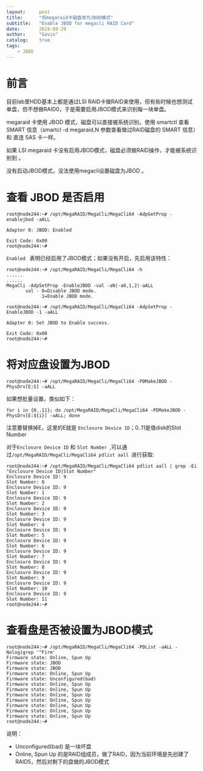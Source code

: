```yaml
---
layout:     post
title:      "将megaraid卡磁盘改为JBOD模式"
subtitle:   "Enable JBOD for megacli RAID Card"
date:       2019-09-29
author:     "Gavin"
catalog:    true
tags:
    - JBOD
---
```



# 前言

目前lab里HDD基本上都是通过LSI RAID卡做RAID来使用，但有些时候也想测试单盘，但不想做RAID0，于是需要启用JBOD模式来识别每一块单盘。

megaraid 卡使用 JBOD 模式，磁盘可以直接被系统识别，使用 smartctl 查看 SMART 信息（smartcl -d megaraid,N <device> 参数查看做过RAID磁盘的 SMART 信息）和 直连 SAS 卡一样。

如果 LSI megaraid 卡没有启用JBOD模式，磁盘必须做RAID操作，才能被系统识别到 。

没有启动JBOD模式，没法使用megacli设置磁盘为JBOD 。


# 查看 JBOD 是否启用

```
root@node244:~# /opt/MegaRAID/MegaCli/MegaCli64 -AdpGetProp -enablejbod -aALL
                                     
Adapter 0: JBOD: Enabled

Exit Code: 0x00
root@node244:~# 
```

```Enabled ``` 表明已经启用了JBOD模式；如果没有开启，先启用该特性：

```
root@node244:~# /opt/MegaRAID/MegaCli/MegaCli64 -h
......
......
MegaCli -AdpSetProp -EnableJBOD -val -aN|-a0,1,2|-aALL 
       val - 0=Disable JBOD mode. 
             1=Enable JBOD mode.

root@node244:~# /opt/MegaRAID/MegaCli/MegaCli64 -AdpSetProp -EnableJBOD -1 -aALL
                                     
Adapter 0: Set JBOD to Enable success.

Exit Code: 0x00
root@node244:~# 

```


# 将对应盘设置为JBOD

```
root@node244:~# /opt/MegaRAID/MegaCli/MegaCli64 -PDMakeJBOD -PhysDrv[E:S] -aALL
```

如果想批量设置，类似如下：

```
for i in {0..11}; do /opt/MegaRAID/MegaCli/MegaCli64 -PDMakeJBOD -PhysDrv[E:${i}] -aALL; done
```

注意要替换掉E，这里的E就是 ```Enclosure Device ID```；0..11是值disk的Slot Number

对于```Enclosure Device ID``` 和 ```Slot Number ```,可以通过```/opt/MegaRAID/MegaCli/MegaCli64 pdlist aall ```进行获取:

```
root@node244:~# /opt/MegaRAID/MegaCli/MegaCli64 pdlist aall | grep -Ei "Enclosure Device ID|Slot Number"
Enclosure Device ID: 9
Slot Number: 0
Enclosure Device ID: 9
Slot Number: 1
Enclosure Device ID: 9
Slot Number: 2
Enclosure Device ID: 9
Slot Number: 3
Enclosure Device ID: 9
Slot Number: 4
Enclosure Device ID: 9
Slot Number: 5
Enclosure Device ID: 9
Slot Number: 6
Enclosure Device ID: 9
Slot Number: 7
Enclosure Device ID: 9
Slot Number: 8
Enclosure Device ID: 9
Slot Number: 9
Enclosure Device ID: 9
Slot Number: 10
Enclosure Device ID: 9
Slot Number: 11
root@node244:~# 
```

# 查看盘是否被设置为JBOD模式

```
root@node244:~# /opt/MegaRAID/MegaCli/MegaCli64 -PDList -aALL -Nolog|grep '^Firm'
Firmware state: Online, Spun Up
Firmware state: JBOD
Firmware state: JBOD
Firmware state: Online, Spun Up
Firmware state: Unconfigured(bad)
Firmware state: Online, Spun Up
Firmware state: Online, Spun Up
Firmware state: Online, Spun Up
Firmware state: Online, Spun Up
Firmware state: Online, Spun Up
Firmware state: Online, Spun Up
Firmware state: Online, Spun Up
root@node244:~# 
```

说明：
* Unconfigured(bad) 是一块坏盘
* Online, Spun Up 的是RAID组成员，做了RAID，因为当前环境是先创建了RAID5，然后对剩下的盘做的JBOD模式
